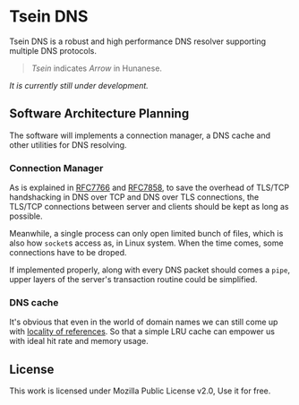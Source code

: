 # Tsein DNS
Tsein DNS is a robust and high performance DNS resolver supporting multiple DNS protocols.

> *Tsein* indicates *Arrow* in Hunanese.

*It is currently still under development.*

## Software Architecture Planning
The software will implements a connection manager, a DNS cache and other utilities for DNS resolving.

### Connection Manager
As is explained in [RFC7766](https://datatracker.ietf.org/doc/html/rfc7766) and [RFC7858](https://datatracker.ietf.org/doc/html/rfc7858), to save the overhead of TLS/TCP handshacking in DNS over TCP and DNS over TLS connections, the TLS/TCP connections between server and clients should be kept as long as possible. 

Meanwhile, a single process can only open limited bunch of files, which is also how `socket`s access as, in Linux system. When the time comes, some connections have to be droped.

If implemented properly, along with every DNS packet should comes a `pipe`, upper layers of the server's transaction routine could be simplified.

### DNS cache

It's obvious that even in the world of domain names we can still come up with [locality of references](https://en.wikipedia.org/wiki/Locality_of_reference). So that a simple LRU cache can empower us with ideal hit rate and memory usage.

## License

This work is licensed under Mozilla Public License v2.0, Use it for free.